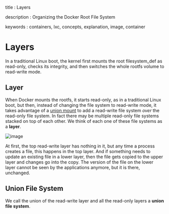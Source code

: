 title
:   Layers

description
:   Organizing the Docker Root File System

keywords
:   containers, lxc, concepts, explanation, image, container

# Layers

In a traditional Linux boot, the kernel first mounts the root
filesystem\_def as read-only, checks its integrity, and then switches
the whole rootfs volume to read-write mode.

## Layer

When Docker mounts the rootfs, it starts read-only, as in a traditional
Linux boot, but then, instead of changing the file system to read-write
mode, it takes advantage of a [union mount][] to add a read-write file
system *over* the read-only file system. In fact there may be multiple
read-only file systems stacked on top of each other. We think of each
one of these file systems as a **layer**.

![image][]

At first, the top read-write layer has nothing in it, but any time a
process creates a file, this happens in the top layer. And if something
needs to update an existing file in a lower layer, then the file gets
copied to the upper layer and changes go into the copy. The version of
the file on the lower layer cannot be seen by the applications anymore,
but it is there, unchanged.

## Union File System

We call the union of the read-write layer and all the read-only layers a
**union file system**.

  [union mount]: http://en.wikipedia.org/wiki/Union_mount
  [image]: images/docker-filesystems-multilayer.png
